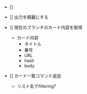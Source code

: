 * [] 

* [] 出力を綺麗にする

* [] 現在のブランチのカード内容を取得
	* カード内容
		* タイトル
		* 番号
		* URL
		* hash
		* body
* [] カード一覧コマンド追加
	* リスト名でfiltering?
